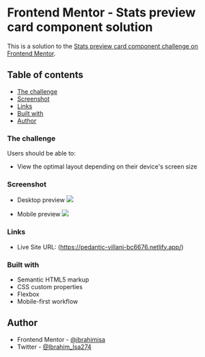 # Frontend Mentor - Stats preview card component solution

This is a solution to the [Stats preview card component challenge on Frontend Mentor](https://www.frontendmentor.io/challenges/stats-preview-card-component-8JqbgoU62).

## Table of contents

- [The challenge](#the-challenge)
- [Screenshot](#screenshot)
- [Links](#links)
- [Built with](#built-with)
- [Author](#author)

### The challenge

Users should be able to:

- View the optimal layout depending on their device's screen size

### Screenshot
- Desktop preview
![](./images/screenshot-desktop.jpg)

- Mobile preview
![](./images/screenshot-mobile.jpg)

### Links

- Live Site URL: (https://pedantic-villani-bc6676.netlify.app/)

### Built with

- Semantic HTML5 markup
- CSS custom properties
- Flexbox
- Mobile-first workflow

## Author

- Frontend Mentor - [@ibrahimisa](https://www.frontendmentor.io/profile/ibrahimisa)
- Twitter - [@Ibrahim_Isa274](https://www.twitter.com/Ibrahim_Isa274)
